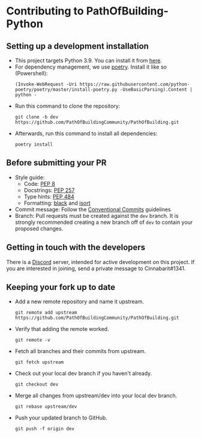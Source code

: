 # Contributing to PathOfBuilding-Python

## Setting up a development installation

* This project targets Python 3.9. You can install it from
[here](https://www.python.org/downloads/release/python-390/).
* For dependency management, we use [poetry](https://python-poetry.org/).
Install it like so (Powershell):
    ```shell
    (Invoke-WebRequest -Uri https://raw.githubusercontent.com/python-poetry/poetry/master/install-poetry.py -UseBasicParsing).Content | python -
    ```
* Run this command to clone the repository:
    ```shell
    git clone -b dev https://github.com/PathOfBuildingCommunity/PathOfBuilding.git
    ```
* Afterwards, run this command to install all dependencies:
    ```shell
    poetry install
    ```

## Before submitting your PR

* Style guide:
  * Code: [PEP 8](https://www.python.org/dev/peps/pep-0008/)
  * Docstrings: [PEP 257](https://www.python.org/dev/peps/pep-0257/)
  * Type hints: [PEP 484](https://www.python.org/dev/peps/pep-0484/)
  * Formatting: [black](https://github.com/psf/black) and
  [isort](https://github.com/PyCQA/isort)
* Commit message: Follow the
[Conventional Commits](https://www.conventionalcommits.org/en/v1.0.0/) guidelines
* Branch: Pull requests must be created against the `dev` branch. It is strongly
recommended creating a new branch off of `dev` to contain your proposed changes.

## Getting in touch with the developers

There is a [Discord](https://discordapp.com/) server, intended for active development on
this project. If you are interested in joining, send a private message to
Cinnabarit#1341.

## Keeping your fork up to date

* Add a new remote repository and name it upstream.
    ```shell
    git remote add upstream https://github.com/PathOfBuildingCommunity/PathOfBuilding.git
    ```
* Verify that adding the remote worked.
    ```shell
    git remote -v
    ```
* Fetch all branches and their commits from upstream.
    ```shell
    git fetch upstream
    ```
* Check out your local dev branch if you haven't already.
    ```shell
    git checkout dev
    ```
* Merge all changes from upstream/dev into your local dev branch.
    ```shell
    git rebase upstream/dev
    ```
* Push your updated branch to GitHub.
    ```shell
    git push -f origin dev
    ```
